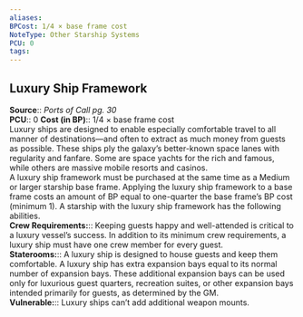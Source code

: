```yaml
---
aliases: 
BPCost: 1/4 × base frame cost
NoteType: Other Starship Systems
PCU: 0
tags: 
---
```


## Luxury Ship Framework

**Source**:: _Ports of Call pg. 30_  
**PCU**:: 0
**Cost (in BP)**:: 1/4 × base frame cost  
Luxury ships are designed to enable especially comfortable travel to all manner of destinations—and often to extract as much money from guests as possible. These ships ply the galaxy’s better-known space lanes with regularity and fanfare. Some are space yachts for the rich and famous, while others are massive mobile resorts and casinos.  
A luxury ship framework must be purchased at the same time as a Medium or larger starship base frame. Applying the luxury ship framework to a base frame costs an amount of BP equal to one-quarter the base frame’s BP cost (minimum 1). A starship with the luxury ship framework has the following abilities.  
**Crew Requirements:**:: Keeping guests happy and well-attended is critical to a luxury vessel’s success. In addition to its minimum crew requirements, a luxury ship must have one crew member for every guest.  
**Staterooms:**:: A luxury ship is designed to house guests and keep them comfortable. A luxury ship has extra expansion bays equal to its normal number of expansion bays. These additional expansion bays can be used only for luxurious guest quarters, recreation suites, or other expansion bays intended primarily for guests, as determined by the GM.  
**Vulnerable:**:: Luxury ships can’t add additional weapon mounts.
